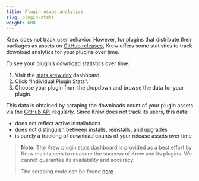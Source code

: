 ```yaml
---
title: Plugin usage analytics
slug: plugin-stats
weight: 600
---
```


Krew does not track user behavior. However, for plugins that distribute their
packages as assets on [GitHub
releases],
Krew offers some statistics to track download analytics for your plugins over
time.

To see your plugin’s download statistics over time:

1. Visit the [stats.krew.dev] dashboard.
2. Click “Individual Plugin Stats”.
3. Choose your plugin from the dropdown and browse the data for your plugin.

This data is obtained by scraping the downloads count of your plugin assets via
the [GitHub API] regularly. Since Krew does not track its users, this data:

- does not reflect active installations
- does not distinguish between installs, reinstalls, and upgrades
- is purely a tracking of download counts of your release assets over time

> **Note:** The Krew plugin stats dashboard is provided as a best effort by Krew
> maintainers to measure the success of Krew and its plugins. We cannot guarantee
> its availability and accuracy.
>
> The scraping code can be found
> [here](https://github.com/corneliusweig/krew-index-tracker).

[GitHub releases]: https://help.github.com/en/github/administering-a-repository/managing-releases-in-a-repository
[stats.krew.dev]: https://datastudio.google.com/c/reporting/f74370a0-adcf-4cec-b7bd-a58c638948f5/page/Ufl7
[GitHub API]: https://developer.github.com/v3/repos/releases/#list-assets-for-a-release
